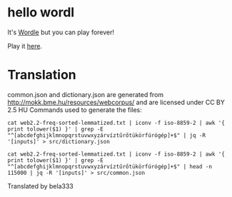 # hello wordl
It's [Wordle](https://www.powerlanguage.co.uk/wordle/) but you can play forever!

Play it [here](http://foldr.moe/hello-wordl/).

# Translation
common.json and dictionary.json are generated from http://mokk.bme.hu/resources/webcorpus/ and are licensed under CC BY 2.5 HU
Commands used to generate the files:

`cat web2.2-freq-sorted-lemmatized.txt | iconv -f iso-8859-2 | awk '{ print tolower($1) }' | grep -E "^[abcdefghijklmnopqrstuvwxyzárvíztűrőtükörfúrógép]+$" | jq -R '[inputs]' > src/dictionary.json`

`cat web2.2-freq-sorted-lemmatized.txt | iconv -f iso-8859-2 | awk '{ print tolower($1) }' | grep -E "^[abcdefghijklmnopqrstuvwxyzárvíztűrőtükörfúrógép]+$" | head -n 115000 | jq -R '[inputs]' > src/common.json`

Translated by bela333

